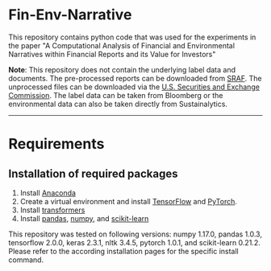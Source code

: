 # Fin-Env-Narrative
This repository contains python code that was used for the experiments in the paper "A Computational Analysis of Financial and Environmental Narratives within Financial Reports and its Value for Investors"

**Note**: This repository does not contain the underlying label data and documents. The pre-processed reports can be downloaded from [SRAF](https://sraf.nd.edu/data/stage-one-10-x-parse-data/). The unprocessed files can be downloaded via the [U.S. Securities and Exchange Commission](https://www.sec.gov/Archives/edgar/Feed/). The label data can be taken from Bloomberg or the environmental data can also be taken directly from Sustainalytics.

---


# Requirements
## Installation of required packages

1. Install [Anaconda](https://docs.anaconda.com/anaconda/install/)
2. Create a virtual environment and install [TensorFlow](https://www.tensorflow.org/install/pip#tensorflow-2.0-rc-is-available) and [PyTorch](https://pytorch.org/get-started/locally/#start-locally).
3. Install [transformers](https://github.com/huggingface/transformers)
4. Install [pandas](https://pandas.pydata.org/docs/getting_started/install.html), [numpy](https://numpy.org/install/), and [scikit-learn](https://scikit-learn.org/stable/install.html)

This repository was tested on following versions: numpy 1.17.0, pandas 1.0.3, tensorflow 2.0.0, keras 2.3.1, nltk 3.4.5, pytorch 1.0.1, and scikit-learn 0.21.2.
Please refer to the according installation pages for the specific install command.
